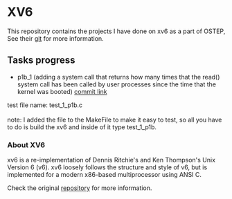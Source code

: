 # XV6

This repository contains the projects I have done on xv6 as a part of OSTEP,
See their [git](https://github.com/remzi-arpacidusseau/ostep-projects) for more information.
## Tasks progress
- p1b_1 (adding a system call that returns how many times that the read() system call has been called by user processes since the time that the kernel was booted) [commit link](https://github.com/mit-pdos/xv6-public/commit/95e70fd1429c72c92c64025bc13f74725f3ea164)

test file name: test_1_p1b.c <br><br>
note: I added the file to the MakeFile to make it easy to test, 
so all you have to do is build the xv6 and inside of it type test_1_p1b.
### About XV6

xv6 is a re-implementation of Dennis Ritchie's and Ken Thompson's Unix
Version 6 (v6).  xv6 loosely follows the structure and style of v6,
but is implemented for a modern x86-based multiprocessor using ANSI C.

Check the original [repository](https://github.com/mit-pdos/xv6-public) for more information. 
